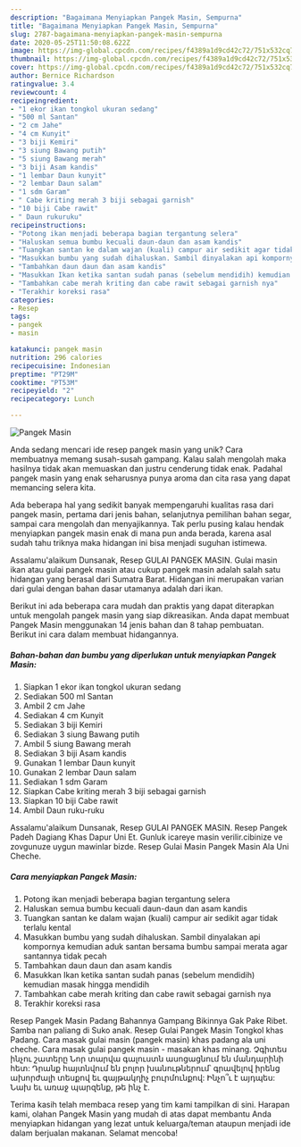 ```yaml
---
description: "Bagaimana Menyiapkan Pangek Masin, Sempurna"
title: "Bagaimana Menyiapkan Pangek Masin, Sempurna"
slug: 2787-bagaimana-menyiapkan-pangek-masin-sempurna
date: 2020-05-25T11:50:08.622Z
image: https://img-global.cpcdn.com/recipes/f4389a1d9cd42c72/751x532cq70/pangek-masin-foto-resep-utama.jpg
thumbnail: https://img-global.cpcdn.com/recipes/f4389a1d9cd42c72/751x532cq70/pangek-masin-foto-resep-utama.jpg
cover: https://img-global.cpcdn.com/recipes/f4389a1d9cd42c72/751x532cq70/pangek-masin-foto-resep-utama.jpg
author: Bernice Richardson
ratingvalue: 3.4
reviewcount: 4
recipeingredient:
- "1 ekor ikan tongkol ukuran sedang"
- "500 ml Santan"
- "2 cm Jahe"
- "4 cm Kunyit"
- "3 biji Kemiri"
- "3 siung Bawang putih"
- "5 siung Bawang merah"
- "3 biji Asam kandis"
- "1 lembar Daun kunyit"
- "2 lembar Daun salam"
- "1 sdm Garam"
- " Cabe kriting merah 3 biji sebagai garnish"
- "10 biji Cabe rawit"
- " Daun rukuruku"
recipeinstructions:
- "Potong ikan menjadi beberapa bagian tergantung selera"
- "Haluskan semua bumbu kecuali daun-daun dan asam kandis"
- "Tuangkan santan ke dalam wajan (kuali) campur air sedikit agar tidak terlalu kental"
- "Masukkan bumbu yang sudah dihaluskan. Sambil dinyalakan api kompornya kemudian aduk santan bersama bumbu sampai merata agar santannya tidak pecah"
- "Tambahkan daun daun dan asam kandis"
- "Masukkan Ikan ketika santan sudah panas (sebelum mendidih) kemudian masak hingga mendidih"
- "Tambahkan cabe merah kriting dan cabe rawit sebagai garnish nya"
- "Terakhir koreksi rasa"
categories:
- Resep
tags:
- pangek
- masin

katakunci: pangek masin 
nutrition: 296 calories
recipecuisine: Indonesian
preptime: "PT29M"
cooktime: "PT53M"
recipeyield: "2"
recipecategory: Lunch

---
```



![Pangek Masin](https://img-global.cpcdn.com/recipes/f4389a1d9cd42c72/751x532cq70/pangek-masin-foto-resep-utama.jpg)

Anda sedang mencari ide resep pangek masin yang unik? Cara membuatnya memang susah-susah gampang. Kalau salah mengolah maka hasilnya tidak akan memuaskan dan justru cenderung tidak enak. Padahal pangek masin yang enak seharusnya punya aroma dan cita rasa yang dapat memancing selera kita.

Ada beberapa hal yang sedikit banyak mempengaruhi kualitas rasa dari pangek masin, pertama dari jenis bahan, selanjutnya pemilihan bahan segar, sampai cara mengolah dan menyajikannya. Tak perlu pusing kalau hendak menyiapkan pangek masin enak di mana pun anda berada, karena asal sudah tahu triknya maka hidangan ini bisa menjadi suguhan istimewa.

Assalamu&#39;alaikum Dunsanak, Resep GULAI PANGEK MASIN. Gulai masin ikan atau gulai pangek masin atau cukup pangek masin adalah salah satu hidangan yang berasal dari Sumatra Barat. Hidangan ini merupakan varian dari gulai dengan bahan dasar utamanya adalah dari ikan.


Berikut ini ada beberapa cara mudah dan praktis yang dapat diterapkan untuk mengolah pangek masin yang siap dikreasikan. Anda dapat membuat Pangek Masin menggunakan 14 jenis bahan dan 8 tahap pembuatan. Berikut ini cara dalam membuat hidangannya.

<!--inarticleads1-->

##### Bahan-bahan dan bumbu yang diperlukan untuk menyiapkan Pangek Masin:

1. Siapkan 1 ekor ikan tongkol ukuran sedang
1. Sediakan 500 ml Santan
1. Ambil 2 cm Jahe
1. Sediakan 4 cm Kunyit
1. Sediakan 3 biji Kemiri
1. Sediakan 3 siung Bawang putih
1. Ambil 5 siung Bawang merah
1. Sediakan 3 biji Asam kandis
1. Gunakan 1 lembar Daun kunyit
1. Gunakan 2 lembar Daun salam
1. Sediakan 1 sdm Garam
1. Siapkan  Cabe kriting merah 3 biji sebagai garnish
1. Siapkan 10 biji Cabe rawit
1. Ambil  Daun ruku-ruku


Assalamu&#39;alaikum Dunsanak, Resep GULAI PANGEK MASIN. Resep Pangek Padeh Dagiang Khas Dapur Uni Et. Gunluk icareye masin verilir.cibinize ve zovgunuze uygun mawinlar bizde. Resep Gulai Masin Pangek Masin Ala Uni Cheche. 

<!--inarticleads2-->

##### Cara menyiapkan Pangek Masin:

1. Potong ikan menjadi beberapa bagian tergantung selera
1. Haluskan semua bumbu kecuali daun-daun dan asam kandis
1. Tuangkan santan ke dalam wajan (kuali) campur air sedikit agar tidak terlalu kental
1. Masukkan bumbu yang sudah dihaluskan. Sambil dinyalakan api kompornya kemudian aduk santan bersama bumbu sampai merata agar santannya tidak pecah
1. Tambahkan daun daun dan asam kandis
1. Masukkan Ikan ketika santan sudah panas (sebelum mendidih) kemudian masak hingga mendidih
1. Tambahkan cabe merah kriting dan cabe rawit sebagai garnish nya
1. Terakhir koreksi rasa


Resep Pangek Masin Padang Bahannya Gampang Bikinnya Gak Pake Ribet. Samba nan paliang di Suko anak. Resep Gulai Pangek Masin Tongkol khas Padang. Cara masak gulai masin (pangek masin) khas padang ala uni cheche. Cara masak gulai pangek masin - masakan khas minang. Չգիտես ինչու շատերը Նոր տարվա գալուստն ասոցացնում են մանդարինի հետ: Դրանք հայտնվում են բոլոր խանութներում՝ գրավելով իրենց ախորժալի տեսքով եւ գայթակղիչ բուրմունքով: Ինչո՞ւ է այդպես: Նախ եւ առաջ պարզենք, թե ինչ է. 

Terima kasih telah membaca resep yang tim kami tampilkan di sini. Harapan kami, olahan Pangek Masin yang mudah di atas dapat membantu Anda menyiapkan hidangan yang lezat untuk keluarga/teman ataupun menjadi ide dalam berjualan makanan. Selamat mencoba!
